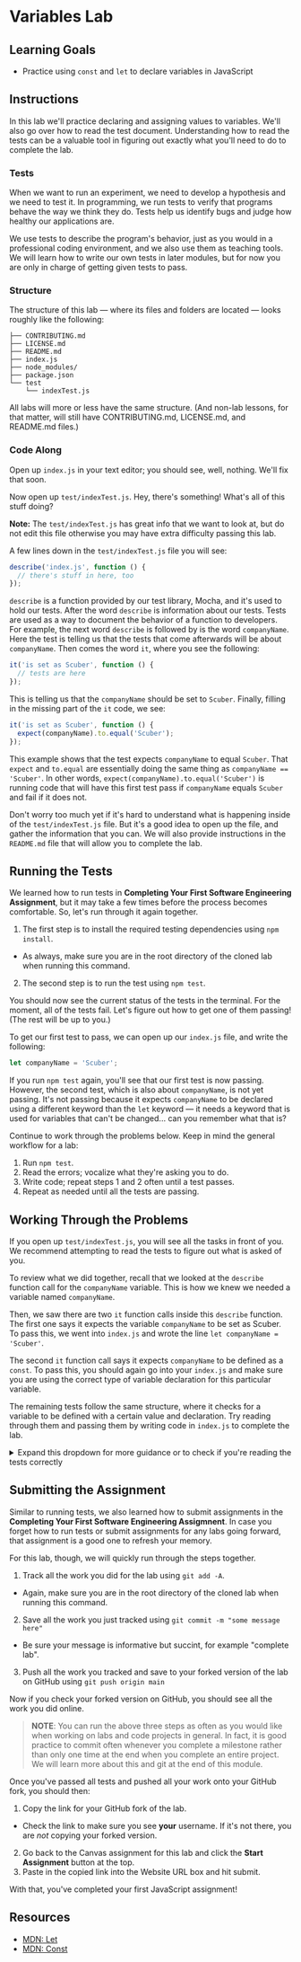 # Variables Lab

## Learning Goals

- Practice using `const` and `let` to declare variables in JavaScript

## Instructions

In this lab we'll practice declaring and assigning values to variables. We'll
also go over how to read the test document. Understanding how to read the tests
can be a valuable tool in figuring out exactly what you'll need to do to
complete the lab.

### Tests

When we want to run an experiment, we need to develop a hypothesis and we need
to test it. In programming, we run tests to verify that programs behave the way
we think they do. Tests help us identify bugs and judge how healthy our
applications are.

We use tests to describe the program's behavior, just as you would in a
professional coding environment, and we also use them as teaching tools. We will learn how to write our own tests in later modules, but for now you are
only in charge of getting given tests to pass.

### Structure

The structure of this lab — where its files and folders are located
— looks roughly like the following:

``` text
├── CONTRIBUTING.md
├── LICENSE.md
├── README.md
├── index.js
├── node_modules/
├── package.json
└── test
    └── indexTest.js
```

All labs will more or less have the same structure. (And non-lab lessons, for
that matter, will still have CONTRIBUTING.md, LICENSE.md, and README.md files.)

### Code Along

Open up `index.js` in your text editor; you should see, well, nothing. We'll fix
that soon.

Now open up `test/indexTest.js`. Hey, there's something! What's all of this
stuff doing?

**Note:** The `test/indexTest.js` has great info that we want to look at, but do
not edit this file otherwise you may have extra difficulty passing this lab.

A few lines down in the `test/indexTest.js` file you will see:

```js
describe('index.js', function () {
  // there's stuff in here, too
});
```

`describe` is a function provided by our test library, Mocha, and it's used to
hold our tests. After the word `describe` is information about our tests. Tests
are used as a way to document the behavior of a function to developers. For
example, the next word `describe` is followed by is the word `companyName`. Here
the test is telling us that the tests that come afterwards will be about
`companyName`. Then comes the word `it`, where you see the following:

```js
it('is set as Scuber', function () {
  // tests are here
});
```

This is telling us that the `companyName` should be set to `Scuber`. Finally,
filling in the missing part of the `it` code, we see:

```js
it('is set as Scuber', function () {
  expect(companyName).to.equal('Scuber');
});
```

This example shows that the test expects `companyName` to equal `Scuber`. That
`expect` and `to.equal` are essentially doing the same thing as `companyName ==
'Scuber'`. In other words, `expect(companyName).to.equal('Scuber')` is running
code that will have this first test pass if `companyName` equals `Scuber` and
fail if it does not.

Don't worry too much yet if it's hard to understand what is happening inside of
the `test/indexTest.js` file. But it's a good idea to open up the file, and
gather the information that you can. We will also provide instructions in the
`README.md` file that will allow you to complete the lab.

## Running the Tests

We learned how to run tests in **Completing Your First Software Engineering Assignment**, but it may take a few times before the process becomes comfortable. 
So, let's run through it again together. 

1. The first step is to install the required testing dependencies using `npm install`. 
  - As always, make sure you are in the root directory of the cloned lab when running this command.
2. The second step is to run the test using `npm test`.

You should now see the current status of the tests in the terminal. For the moment, 
all of the tests fail. Let's figure out how to get one of them passing! (The rest will be up to you.)

To get our first test to pass, we can open up our `index.js` file, and write the
following:

```js
let companyName = 'Scuber';
```

If you run `npm test` again, you'll see that our first test is now passing.
However, the second test, which is also about `companyName`, is not yet passing.
It's not passing because it expects `companyName` to be declared using a
different keyword than the `let` keyword — it needs a keyword that is used for
variables that can't be changed... can you remember what that is?

Continue to work through the problems below. Keep in mind the general workflow
for a lab:

1. Run `npm test`.
2. Read the errors; vocalize what they're asking you to do.
3. Write code; repeat steps 1 and 2 often until a test passes.
4. Repeat as needed until all the tests are passing.

## Working Through the Problems

If you open up `test/indexTest.js`, you will see all the tasks in front
of you. We recommend attempting to read the tests to figure out what is 
asked of you. 

To review what we did together, recall that we looked at the `describe`
function call for the `companyName` variable. This is how we knew we 
needed a variable named `companyName`. 

Then, we saw there are two `it` function calls inside this `describe` 
function. The first one says it expects the variable `companyName` to be 
set as Scuber. To pass this, we went into `index.js` and wrote the line 
`let companyName = 'Scuber'`. 

The second `it` function call says it expects `companyName` to be defined 
as a `const`. To pass this, you should again go into your `index.js` and make sure you are using the correct type of variable declaration for this 
particular variable.

The remaining tests follow the same structure, where it checks for a 
variable to be defined with a certain value and declaration. Try reading
through them and passing them by writing code in `index.js` to complete 
the lab. 

<details>
<summary>Expand this dropdown for more guidance or to check if you're reading the tests correctly</summary>

  - `companyName` 
    - Should be set to `Scuber`
    - Should be defined as a `const` 
  - `mostProfitableNeighborhood`
    - Should be set to `Chelsea`
    - Should be defined using `let`
  - `companyCeo`
    - Should be set to `Susan Smith`
    - Should be defined using `let`
</details>

## Submitting the Assignment

Similar to running tests, we also learned how to submit assignments in the
**Completing Your First Software Engineering Assigmnent**. In case you forget how to run tests or submit assignments for any labs going forward, that assignment is a good one to refresh your memory. 

For this lab, though, we will quickly run through the steps together.

1. Track all the work you did for the lab using `git add -A`.
  - Again, make sure you are in the root directory of the cloned lab when running this command.
2. Save all the work you just tracked using `git commit -m "some message here"` 
  - Be sure your message is informative but succint, for example "complete lab".
3. Push all the work you tracked and save to your forked version of the lab on GitHub using `git push origin main` 

Now if you check your forked version on GitHub, you should see all the work you did online. 

> **NOTE**: You can run the above three steps as often as you would like when working on labs and code projects in general. In fact, it is good practice to commit often whenever you complete a milestone rather than only one time at the end when you complete an entire project. We will learn more about this and git at the end of this module.  

Once you've passed all tests and pushed all your work onto your GitHub fork, you should then:

1. Copy the link for your GitHub fork of the lab.
  - Check the link to make sure you see **your** username. If it's not there, you are _not_ copying your forked version.
2. Go back to the Canvas assignment for this lab and click the **Start Assignment** button at the top. 
3. Paste in the copied link into the Website URL box and hit submit.

With that, you've completed your first JavaScript assignment!

## Resources

- [MDN: Let](https://developer.mozilla.org/en-US/docs/Web/JavaScript/Reference/Statements/let)
- [MDN: Const](https://developer.mozilla.org/en-US/docs/Web/JavaScript/Reference/Statements/const)
